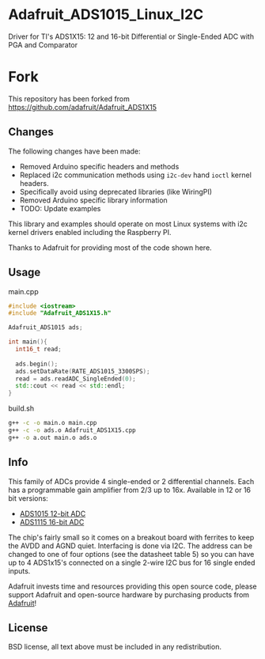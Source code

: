 # Adafruit_ADS1015_Linux_I2C

Driver for TI's ADS1X15: 12 and 16-bit Differential or Single-Ended ADC with PGA and Comparator

# Fork
This repository has been forked from https://github.com/adafruit/Adafruit_ADS1X15

## Changes
The following changes have been made: 

- Removed Arduino specific headers and methods
- Replaced i2c communication methods using `i2c-dev` hand `ioctl` kernel headers.
- Specifically avoid using deprecated libraries (like WiringPI)
- Removed Arduino specific library information
- TODO: Update examples

This library and examples should operate on most Linux systems with i2c kernel drivers enabled including the Raspberry PI.  

Thanks to Adafruit for providing most of the code shown here.

## Usage

main.cpp
```cpp
#include <iostream>
#include "Adafruit_ADS1X15.h"

Adafruit_ADS1015 ads;

int main(){
  int16_t read;
  
  ads.begin();
  ads.setDataRate(RATE_ADS1015_3300SPS);
  read = ads.readADC_SingleEnded(0);
  std::cout << read << std::endl;
}

```

build.sh
```bash
g++ -c -o main.o main.cpp
g++ -c -o ads.o Adafruit_ADS1X15.cpp 
g++ -o a.out main.o ads.o
```

## Info

This family of ADCs provide 4 single-ended or 2 differential channels.
Each has a programmable gain amplifier from 2/3 up to 16x. Available
in 12 or 16 bit versions:

* [ADS1015 12-bit ADC](https://www.adafruit.com/product/1083)
* [ADS1115 16-bit ADC](https://www.adafruit.com/product/1085)

The chip's fairly small so it comes on a breakout board with ferrites to keep the AVDD and AGND quiet. Interfacing is done via I2C. The address can be changed to one of four options (see the datasheet table 5) so you can have up to 4 ADS1x15's connected on a single 2-wire I2C bus for 16 single ended inputs.

Adafruit invests time and resources providing this open source code, please
support Adafruit and open-source hardware by purchasing products from
[Adafruit](https://www.adafruit.com)!

## License

 BSD license, all text above must be included in any redistribution.
